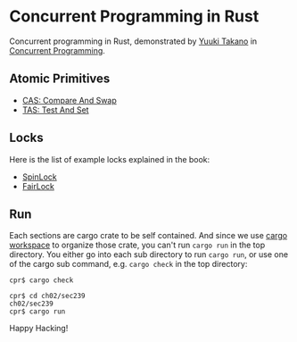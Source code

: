 # Concurrent Programming in Rust

Concurrent programming in Rust, demonstrated by [Yuuki Takano] in
[Concurrent Programming].

## Atomic Primitives

- [CAS: Compare And Swap](ch03/sec321/compare_and_swap.s)
- [TAS: Test And Set](ch03/sec322/test_and_set.s)

## Locks

Here is the list of example locks explained in the book:

- [SpinLock](ch04/sec70/src/lib.rs)
- [FairLock](ch07/sec11/src/lib.rs)

## Run

Each sections are cargo crate to be self contained.  And since
we use [cargo workspace] to organize those crate, you can't
run `cargo run` in the top directory.  You either go into
each sub directory to run `cargo run`, or use one of the
cargo sub command, e.g. `cargo check` in the top directory:

```
cpr$ cargo check
```

```
cpr$ cd ch02/sec239
ch02/sec239
cpr$ cargo run
```

Happy Hacking!

[yuuki takano]: https://scholar.google.co.jp/citations?user=RiH0Kt0AAAAJ&hl
[concurrent programming]: https://www.oreilly.co.jp/books/9784873119595/
[cargo workspace]: https://doc.rust-lang.org/book/ch14-03-cargo-workspaces.html
